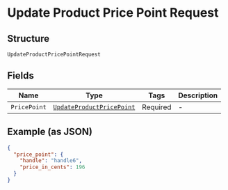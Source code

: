 
# Update Product Price Point Request

## Structure

`UpdateProductPricePointRequest`

## Fields

| Name | Type | Tags | Description |
|  --- | --- | --- | --- |
| `PricePoint` | [`UpdateProductPricePoint`](../../doc/models/update-product-price-point.md) | Required | - |

## Example (as JSON)

```json
{
  "price_point": {
    "handle": "handle6",
    "price_in_cents": 196
  }
}
```

